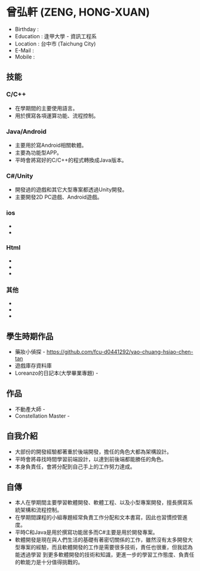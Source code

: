 # 曾弘軒 (ZENG, HONG-XUAN)

* Birthday : 
* Education : 逢甲大學 - 資訊工程系
* Location : 台中市 (Taichung City)
* E-Mail : 
* Mobile : 

## 技能

### C/C++

* 在學期間的主要使用語言。
* 用於撰寫各項運算功能、流程控制。
 
### Java/Android

* 主要用於寫Android相關軟體。
* 主要為功能型APP。
* 平時會將寫好的C/C++的程式轉換成Java版本。

### C#/Unity

* 開發過的遊戲和其它大型專案都透過Unity開發。
* 主要開發2D PC遊戲、Android遊戲。

### ios
* 
* 
### Html

* 
* 
* 

### 其他

* 
* 
* 

## 學生時期作品

* 藥妝小偵探 - https://github.com/fcu-d0441292/yao-chuang-hsiao-chen-tan
* 遊戲庫存資料庫
* Loreanzo的日記本(大學畢業專題) - 

## 作品

* 不動產大師 - 
* Constellation Master - 

## 自我介紹

* 大部份的開發經驗都著重於後端開發，擔任的角色大都為架構設計。
* 平時會將尋找時間學習前端設計，以達到前後端都能勝任的角色。
* 本身負責任，會將分配到自己手上的工作努力達成。

## 自傳

* 本人在學期間主要學習軟體開發、軟體工程、以及小型專案開發，擅長撰寫系統架構和流程控制。
* 在學期間課程的小組專題經常負責工作分配和文本書寫，因此也習慣控管進度。
* 平時C和Java是用於撰寫功能居多而C#主要是用於開發專案。
* 軟體開發是現在與人們生活的基礎有著密切關係的工作，雖然沒有太多開發大型專案的經驗，而且軟體開發的工作是需要很多技術，責任也很重，但我認為能透過學習   到更多軟體開發的技術和知識，更進一步的學習工作態度、負責任的軟能力是十分值得挑戰的。

